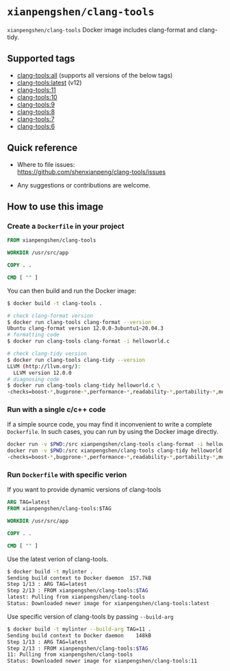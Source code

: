 # `xianpengshen/clang-tools`

`xianpengshen/clang-tools` Docker image includes clang-format and clang-tidy.

## Supported tags
* [clang-tools:all](https://github.com/shenxianpeng/clang-tools/blob/master/12/Dockerfile) (supports all versions of the below tags)
* [clang-tools:latest](https://github.com/shenxianpeng/clang-tools/blob/master/12/Dockerfile) (v12)
* [clang-tools:11](https://github.com/shenxianpeng/clang-tools/blob/master/11/Dockerfile)
* [clang-tools:10](https://github.com/shenxianpeng/clang-tools/blob/master/10/Dockerfile)
* [clang-tools:9](https://github.com/shenxianpeng/clang-tools/blob/master/9/Dockerfile)
* [clang-tools:8](https://github.com/shenxianpeng/clang-tools/blob/master/8/Dockerfile)
* [clang-tools:7](https://github.com/shenxianpeng/clang-tools/blob/master/7/Dockerfile)
* [clang-tools:6](https://github.com/shenxianpeng/clang-tools/blob/master/6/Dockerfile)

## Quick reference

* Where to file issues: \
  https://github.com/shenxianpeng/clang-tools/issues

* Any suggestions or contributions are welcome.

## How to use this image

### Create a `Dockerfile` in your project

```Dockerfile
FROM xianpengshen/clang-tools

WORKDIR /usr/src/app

COPY . .

CMD [ "" ]
```

You can then build and run the Docker image:

```bash
$ docker build -t clang-tools .

# check clang-format version
$ docker run clang-tools clang-format --version
Ubuntu clang-format version 12.0.0-3ubuntu1~20.04.3
# formatting code
$ docker run clang-tools clang-format -i helloworld.c

# check clang-tidy version
$ docker run clang-tools clang-tidy --version
LLVM (http://llvm.org/):
  LLVM version 12.0.0
# diagnosing code
$ docker run clang-tools clang-tidy helloworld.c \
-checks=boost-*,bugprone-*,performance-*,readability-*,portability-*,modernize-*,clang-analyzer-cplusplus-*,clang-analyzer-*,cppcoreguidelines-*
```

### Run with a single c/c++ code

If a simple source code, you may find it inconvenient to write a complete `Dockerfile`. In such cases, you can run by using the Docker image directly.

```bash
docker run -v $PWD:/src xianpengshen/clang-tools clang-format -i helloworld.c
docker run -v $PWD:/src xianpengshen/clang-tools clang-tidy helloworld.c \
-checks=boost-*,bugprone-*,performance-*,readability-*,portability-*,modernize-*,clang-analyzer-cplusplus-*,clang-analyzer-*,cppcoreguidelines-*
```

### Run `Dockerfile` with specific verion

If you want to provide dynamic versions of clang-tools

```Dockerfile
ARG TAG=latest
FROM xianpengshen/clang-tools:$TAG

WORKDIR /usr/src/app

COPY . .

CMD [ "" ]
```

Use the latest verion of clang-tools.

```bash
$ docker build -t mylinter .
Sending build context to Docker daemon  157.7kB
Step 1/13 : ARG TAG=latest
Step 2/13 : FROM xianpengshen/clang-tools:$TAG
latest: Pulling from xianpengshen/clang-tools
Status: Downloaded newer image for xianpengshen/clang-tools:latest
```

Use specific version of clang-tools by passing `--build-arg`

```bash
$ docker build -t mylinter --build-arg TAG=11 .
Sending build context to Docker daemon    148kB
Step 1/13 : ARG TAG=latest
Step 2/13 : FROM xianpengshen/clang-tools:$TAG
11: Pulling from xianpengshen/clang-tools
Status: Downloaded newer image for xianpengshen/clang-tools:11
```
